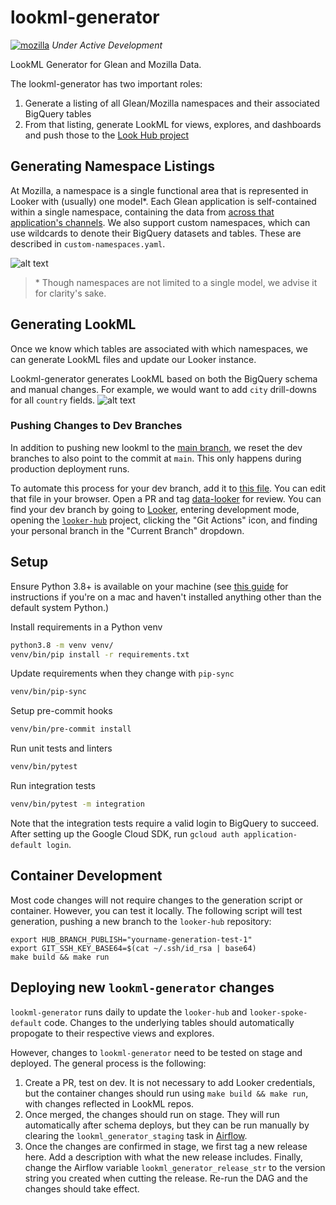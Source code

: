 # lookml-generator
[![mozilla](https://circleci.com/gh/mozilla/lookml-generator.svg?style=svg)](https://circleci.com/gh/mozilla/lookml-generator/?branch=main)
*Under Active Development*

LookML Generator for Glean and Mozilla Data.

The lookml-generator has two important roles:
1. Generate a listing of all Glean/Mozilla namespaces and their associated BigQuery tables
2. From that listing, generate LookML for views, explores, and dashboards and push those to the [Look Hub project](https://github.com/mozilla/looker-hub)

## Generating Namespace Listings

At Mozilla, a namespace is a single functional area that is represented in Looker with (usually) one model*.
Each Glean application is self-contained within a single namespace, containing the data from [across that application's channels](https://probeinfo.telemetry.mozilla.org/v2/glean/app-listings).
We also support custom namespaces, which can use wildcards to denote their BigQuery datasets and tables. These are described in `custom-namespaces.yaml`.

![alt text](https://github.com/mozilla/lookml-generator/blob/main/architecture/namespaces.jpg?raw=true)

> \*  Though namespaces are not limited to a single model, we advise it for clarity's sake.

## Generating LookML
Once we know which tables are associated with which namespaces, we can generate LookML files and update our Looker instance.

Lookml-generator generates LookML based on both the BigQuery schema and manual changes. For example, we would want to add `city` drill-downs for all `country` fields.
![alt text](https://github.com/mozilla/lookml-generator/blob/main/architecture/lookml.jpg?raw=true)


### Pushing Changes to Dev Branches
In addition to pushing new lookml to the [main branch](https://github.com/mozilla/looker-hub), we reset the dev branches to also
point to the commit at `main`. This only happens during production deployment runs.

To automate this process for your dev branch, add it to [this file](https://github.com/mozilla/lookml-generator/tree/main/bin/dev_branches).
You can edit that file in your browser. Open a PR and tag [data-looker](https://github.com/orgs/mozilla/teams/data-looker) for review.
You can find your dev branch by going to [Looker](https://mozilla.cloud.looker.com), entering development mode, opening the [`looker-hub`](https://mozilla.cloud.looker.com/projects/looker-hub)
project, clicking the "Git Actions" icon, and finding your personal branch in the "Current Branch" dropdown.

## Setup

Ensure Python 3.8+ is available on your machine (see [this guide](https://docs.python-guide.org/starting/install3/osx/) for instructions if you're on a mac and haven't installed anything other than the default system Python.)

Install requirements in a Python venv
```bash
python3.8 -m venv venv/
venv/bin/pip install -r requirements.txt
```

Update requirements when they change with `pip-sync`
```bash
venv/bin/pip-sync
```

Setup pre-commit hooks
```bash
venv/bin/pre-commit install
```

Run unit tests and linters
```bash
venv/bin/pytest
```

Run integration tests
```bash
venv/bin/pytest -m integration
```

Note that the integration tests require a valid login to BigQuery to succeed.
After setting up the Google Cloud SDK, run `gcloud auth application-default login`.

## Container Development

Most code changes will not require changes to the generation script or container.
However, you can test it locally. The following script will test generation, pushing
a new branch to the `looker-hub` repository:

```
export HUB_BRANCH_PUBLISH="yourname-generation-test-1"
export GIT_SSH_KEY_BASE64=$(cat ~/.ssh/id_rsa | base64)
make build && make run
```

## Deploying new `lookml-generator` changes

`lookml-generator` runs daily to update the `looker-hub` and `looker-spoke-default` code. Changes
to the underlying tables should automatically propogate to their respective views and explores.

However, changes to `lookml-generator` need to be tested on stage and deployed. The general process
is the following:
1. Create a PR, test on dev. It is not necessary to add Looker credentials, but the container changes
   should run using `make build && make run`, with changes reflected in LookML repos.
2. Once merged, the changes should run on stage. They will run automatically after schema deploys,
   but they can be run manually by clearing the `lookml_generator_staging` task in [Airflow](https://workflow.telemetry.mozilla.org/tree?dag_id=probe_scraper).
3. Once the changes are confirmed in stage, we first tag a new release here. Add a description with
   what the new release includes. Finally, change the Airflow variable `lookml_generator_release_str`
   to the version string you created when cutting the release. Re-run the DAG and the changes
   should take effect.
